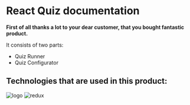 # React Quiz documentation

**First of all thanks a lot to your dear customer, that you bought fantastic product.**

It consists of two parts: 
 - Quiz Runner
 - Quiz Configurator

## Technologies that are used in this product: 


![logo](https://logos-download.com/wp-content/uploads/2016/09/React_logo_wordmark.png)
![redux](https://cdn-images-1.medium.com/max/2000/1*BpaqVMW2RjQAg9cFHcX1pw.png)
